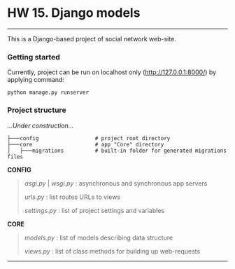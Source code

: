 # HW 15. Django models
___
This is a Django-based project of social network web-site. 

### Getting started
Currently, project can be run on localhost only (http://127.0.0.1:8000/) by applying command:
```
python manage.py runserver
```

### Project structure
*...Under construction...*
```
├───config                  # project root directory
├───core                    # app "Core" directory
│   ├───migrations          # built-in folder for generated migrations files
```

**CONFIG**

> *asgi.py* | *wsgi.py* : asynchronous and synchronous app servers
> 
> *urls.py* : list routes URLs to views
>
> *settings.py* : list of project settings and variables

**CORE**
>*models.py* : list of models describing data structure
> 
>*views.py* : list of class methods for building up web-requests
___
